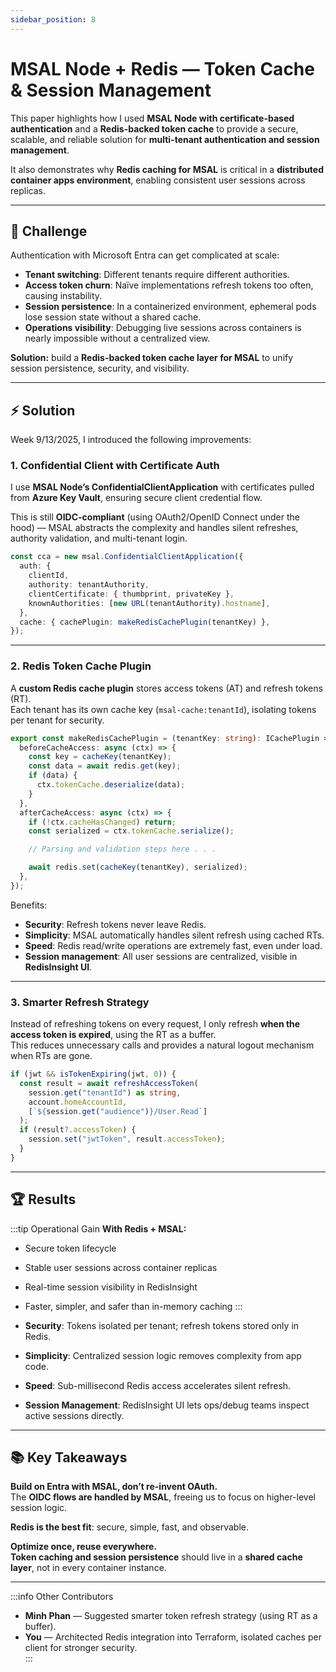 ```yaml
---
sidebar_position: 8
---
```


# MSAL Node + Redis — Token Cache & Session Management

This paper highlights how I used **MSAL Node with certificate-based authentication** and a **Redis-backed token cache** to provide a secure, scalable, and reliable solution for **multi-tenant authentication and session management**.

It also demonstrates why **Redis caching for MSAL** is critical in a **distributed container apps environment**, enabling consistent user sessions across replicas.

---

## 🚩 Challenge

Authentication with Microsoft Entra can get complicated at scale:

- **Tenant switching**: Different tenants require different authorities.
- **Access token churn**: Naïve implementations refresh tokens too often, causing instability.
- **Session persistence**: In a containerized environment, ephemeral pods lose session state without a shared cache.
- **Operations visibility**: Debugging live sessions across containers is nearly impossible without a centralized view.

**Solution:** build a **Redis-backed token cache layer for MSAL** to unify session persistence, security, and visibility.

---

## ⚡ Solution

Week 9/13/2025, I introduced the following improvements:

### 1. Confidential Client with Certificate Auth

I use **MSAL Node’s ConfidentialClientApplication** with certificates pulled from **Azure Key Vault**, ensuring secure client credential flow.

This is still **OIDC-compliant** (using OAuth2/OpenID Connect under the hood) — MSAL abstracts the complexity and handles silent refreshes, authority validation, and multi-tenant login.

```ts
const cca = new msal.ConfidentialClientApplication({
  auth: {
    clientId,
    authority: tenantAuthority,
    clientCertificate: { thumbprint, privateKey },
    knownAuthorities: [new URL(tenantAuthority).hostname],
  },
  cache: { cachePlugin: makeRedisCachePlugin(tenantKey) },
});
```

---

### 2. Redis Token Cache Plugin

A **custom Redis cache plugin** stores access tokens (AT) and refresh tokens (RT).  
Each tenant has its own cache key (`msal-cache:tenantId`), isolating tokens per tenant for security.

```ts
export const makeRedisCachePlugin = (tenantKey: string): ICachePlugin => ({
  beforeCacheAccess: async (ctx) => {
    const key = cacheKey(tenantKey);
    const data = await redis.get(key);
    if (data) {
      ctx.tokenCache.deserialize(data);
    }
  },
  afterCacheAccess: async (ctx) => {
    if (!ctx.cacheHasChanged) return;
    const serialized = ctx.tokenCache.serialize();

    // Parsing and validation steps here . . .

    await redis.set(cacheKey(tenantKey), serialized);
  },
});
```

Benefits:

- **Security**: Refresh tokens never leave Redis.
- **Simplicity**: MSAL automatically handles silent refresh using cached RTs.
- **Speed**: Redis read/write operations are extremely fast, even under load.
- **Session management**: All user sessions are centralized, visible in **RedisInsight UI**.

---

### 3. Smarter Refresh Strategy

Instead of refreshing tokens on every request, I only refresh **when the access token is expired**, using the RT as a buffer.  
This reduces unnecessary calls and provides a natural logout mechanism when RTs are gone.

```ts
if (jwt && isTokenExpiring(jwt, 0)) {
  const result = await refreshAccessToken(
    session.get("tenantId") as string,
    account.homeAccountId,
    [`${session.get("audience")}/User.Read`]
  );
  if (result?.accessToken) {
    session.set("jwtToken", result.accessToken);
  }
}
```

---

## 🏆 Results

:::tip Operational Gain
**With Redis + MSAL:**

- Secure token lifecycle
- Stable user sessions across container replicas
- Real-time session visibility in RedisInsight
- Faster, simpler, and safer than in-memory caching
  :::

- **Security**: Tokens isolated per tenant; refresh tokens stored only in Redis.
- **Simplicity**: Centralized session logic removes complexity from app code.
- **Speed**: Sub-millisecond Redis access accelerates silent refresh.
- **Session Management**: RedisInsight UI lets ops/debug teams inspect active sessions directly.

---

## 📚 Key Takeaways

**Build on Entra with MSAL, don’t re-invent OAuth.**  
The **OIDC flows are handled by MSAL**, freeing us to focus on higher-level session logic.

**Redis is the best fit**: secure, simple, fast, and observable.

**Optimize once, reuse everywhere.**  
**Token caching and session persistence** should live in a **shared cache layer**, not in every container instance.

---

:::info Other Contributors

- **Minh Phan** — Suggested smarter token refresh strategy (using RT as a buffer).
- **You** — Architected Redis integration into Terraform, isolated caches per client for stronger security.  
  :::
